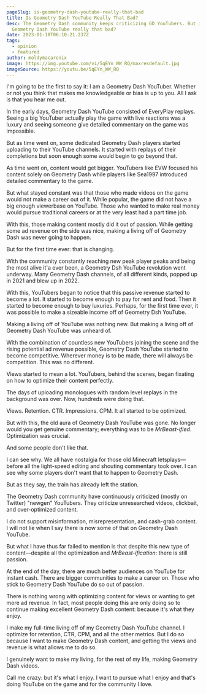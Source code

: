 ```yaml
---
pageSlug: is-geometry-dash-youtube-really-that-bad
title: Is Geometry Dash YouTube Really That Bad?
desc: The Geometry Dash community keeps criticizing GD YouTubers. But is
  Geometry Dash YouTube really that bad?
date: 2023-01-18T06:10:21.237Z
tags:
  - opinion
  - featured
author: moldymacaronix
image: https://img.youtube.com/vi/5qEYn_WW_RQ/maxresdefault.jpg
imageSource: https://youtu.be/5qEYn_WW_RQ
---
```

I'm going to be the first to say it: I am a Geometry Dash YouTuber. Whether or not you think that makes me knowledgeable or bias is up to you. All I ask is that you hear me out.

In the early days, Geometry Dash YouTube consisted of EveryPlay replays. Seeing a big YouTuber actually play the game with live reactions was a luxury and seeing someone give detailed commentary on the game was impossible.

But as time went on, some dedicated Geometry Dash players started uploading to their YouTube channels. It started with replays of their completions but soon enough some would begin to go beyond that.

As time went on, content would get bigger. YouTubers like EVW focused his content solely on Geometry Dash while players like Sea1997 introduced detailed commentary to the game.

But what stayed constant was that those who made videos on the game would not make a career out of it. While popular, the game did not have a big enough viewerbase on YouTube. Those who wanted to make real money would pursue traditional careers or at the very least had a part time job.

With this, those making content mostly did it out of passion. While getting some ad revenue on the side was nice, making a living off of Geometry Dash was never going to happen.

But for the first time ever: that is changing.

With the community constantly reaching new peak player peaks and being the most alive it'a ever been, a Geometry Dsh YouTube revolution went underway. Many Geometry Dash channels, of all different kinds, popped up in 2021 and blew up in 2022.

With this, YouTubers began to notice that this passive revenue started to become a lot. It started to become enough to pay for rent and food. Then it started to become enough to buy luxuries. Perhaps, for the first time ever, it was possible to make a sizeable income off of Geometry Dsh YouTube.

Making a living off of YouTube was nothing new. But making a living off of Geometry Dash YouTube was unheard of.

With the combination of countless new YouTubers joining the scene and the rising potential ad revenue possible, Geometry Dash YouTube started to become competitive. Wherever money is to be made, there will always be competition. This was no different.

Views started to mean a lot. YouTubers, behind the scenes, began fixating on how to optimize their content perfectly.

The days of uploading monologues with random level replays in the background was over. Now, hundreds were doing that.

Views. Retention. CTR. Impressions. CPM. It all started to be optimized.

But with this, the old aura of Geometry Dash YouTube was gone. No longer would you get genuine commentary; everything was to be *MrBeast-ified*. Optimization was crucial.

And some people don't like that.

I can see why. We all have nostalgia for those old Minecraft letsplays—before all the light-speed editing and shouting commentary took over. I can see why some players don't want that to happen to Geometry Dash.

But as they say, the train has already left the station.

The Geometry Dash community have continuously criticized (mostly on Twitter) "newgen" YouTubers. They criticize unresearched videos, clickbait, and over-optimized content.

I do not support misinformation, misrepresentation, and cash-grab content. I will not lie when I say there is now some of that on Geometry Dash YouTube.

But what I have thus far failed to mention is that despite this new type of content—despite all the optimization and *MrBeast-ification*: there is still passion.

At the end of the day, there are much better audiences on YouTube for instant cash. There are bigger communities to make a career on. Those who stick to Geometry Dash YouTube do so out of passion.

There is nothing wrong with optimizing content for views or wanting to get more ad revenue. In fact, most people doing this are only doing so to continue making excellent Geometry Dash content: because it's what they enjoy.

I make my full-time living off of my Geometry Dash YouTube channel. I optimize for retention, CTR, CPM, and all the other metrics. But I do so because I want to make Geometry Dash content, and getting the views and revenue is what allows me to do so.

I genuinely want to make my living, for the rest of my life, making Geometry Dash videos.

Call me crazy: but it's what I enjoy. I want to pursue what I enjoy and that's doing YouTube on the game and for the community I love.